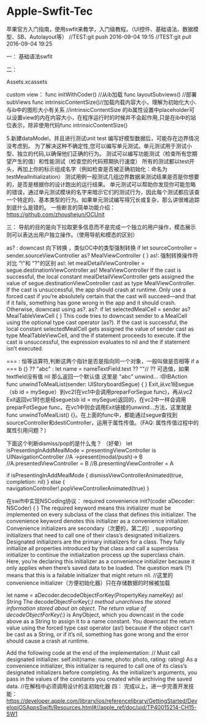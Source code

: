 # Apple-Swfit-Tec
苹果官方入门指南，使用swfit来教学，入门级教程。（UI控件、基础语法、数据模型、SB、Autolayout等）
//TEST:git push 2016-09-04 19:15
//TEST:git pull 2016-09-04 19:25

一：
基础语法swfit

二：

Assets.xcassets

custom view：
func initWithCoder() //从ib加载
func layoutSubviews() //部署subViews
func intrinsicContentSize()//加载内载内容大小，理解为初始化大小.与ib中的图形大小有关系
//intrinsicContentSize 的ib属性设置中placeholder可以设置view的内在内容大小，在程序运行时的时候并不会起作用,只是在ib中的站位表示，除非使用代码func intrinsicContentSize()

5.新建dataModel，并且进行测试unit test
编写好模型数据后，可能存在边界情况没考虑到。
为了解决这种不确定性,您可以编写单元测试。单元测试用于测试小型、独立的代码,以确保他们正确的行为。
测试可以编写功能测试（检查所有您期望产生的值）和性能测试（检查您的代码预期执行速度）
所有的测试都以test开头，再加上你的标示组成名字（例如检查是否被正确初始化：命名为testMealInitialization）
测试用例一般测试几组边界数据来测试结果是否是你想要的，是否是根据你的设计跑出的运行结果。
单元测试可以帮助你发现你可能忽略的错误，通过单元测试模块的名字来暗示它们的测试行为，因此每个测试都应该查一个特定的、基本类型的行为。如果单元测试编写得冗长或复杂，那么讲很难追踪到底什么是错的。
一些断言的简单功能介绍：https://github.com/zhoushejun/OCUnit

三：
导航的目的是向下拉取更多信息而不是完成一个独立的用户操作，模态展示则可以表达出用户独立操作。（使用导航和模态的区别）

as? : downcast 向下转换 ，类似OC中的类型强制转换
if let sourceController = sender.sourceViewController as? MealViewController {
}
as!: 强制转换操作符
对比 "!"和 "?"的区别
as!:
let mealDetailViewController = segue.destinationViewController as! MealViewController
 If the cast is successful, the local constant mealDetailViewController gets assigned the value of segue.destinationViewController cast as type MealViewController. If the cast is unsuccessful, the app should crash at runtime.
Only use a forced cast if you’re absolutely certain that the cast will succeed—and that if it fails, something has gone wrong in the app and it should crash. Otherwise, downcast using as?.
as?:
if let selectedMealCell = sender as? MealTableViewCell {
}
This code tries to downcast sender to a MealCell using the optional type cast operator (as?). If the cast is successful, the local constant selectedMealCell gets assigned the value of sender cast as type MealTableViewCell, and the if statement proceeds to execute. If the cast is unsuccessful, the expression evaluates to nil and the if statement isn’t executed.

=== : 恒等运算符,判断这两个指针是否是指向同一个对象，一般叫做是否相等
if a === b {}
?? "abc" : let name = nameTextField.text ?? ""// ?? 可选值，如果textfield没有值 nil 那么返回一个默认值 这里是 "abc"
unwind... :@IBAction func unwindToMealList(sender: UIStoryboardSegue) {
}
Exit,从vc1经segue（sb id = mySegue）到vc2(在vc1中会调用preparForSegue func)，再从vc2 Exit返回vc1时也是经segue(sb id = mySegue)返回的，在vc2中一样会调用preparFotSegue func，在vc1中则会调用Exit链接的unwind...方法，这里就是 func unwindToMealList() {}。在上面的func中，都能通过segue查找到sourceController和destiController，运用于属性传值。（FAQ: 属性传值过程中的属性引用问题？）

下面这个判断dismiss/pop的是什么鬼？ （好晕）
let isPresentingInAddMealMode = presentingViewController is UINavigationController
//A ->present(modal/push)-> B
//A.presentedViewController = B
//B.presentingViewController = A

if isPresentingInAddMealMode {
dismissViewControllerAnimated(true, completion: nil)
}
else {
navigationController!.popViewControllerAnimated(true)
}

在swift中实现NSCoding协议：
required convenience init?(coder aDecoder: NSCoder) {
}
The required keyword means this initializer must be implemented on every subclass of the class that defines this initializer.
The convenience keyword denotes this initializer as a convenience initializer. Convenience initializers are secondary（次要的，第二的）, supporting initializers that need to call one of their class’s designated initializers. Designated initializers are the primary initializers for a class. They fully initialize all properties introduced by that class and call a superclass initializer to continue the initialization process up the superclass chain. Here, you’re declaring this initializer as a convenience initializer because it only applies when there’s saved data to be loaded.
The question mark (?) means that this is a failable initializer that might return nil.
//这里的convenience initializer（方便初始化器）只在存储数据的时候被加载

let name = aDecoder.decodeObjectForKey(PropertyKey.nameKey) as! String
The decodeObjectForKey(_:) method unarchives the stored information stored about an object.
The return value of decodeObjectForKey(_:) is AnyObject, which you downcast in the code above as a String to assign it to a name constant. You downcast the return value using the forced type cast operator (as!) because if the object can’t be cast as a String, or if it’s nil, something has gone wrong and the error should cause a crash at runtime.

Add the following code at the end of the implementation:
// Must call designated initializer.
self.init(name: name, photo: photo, rating: rating)
As a convenience initializer, this initializer is required to call one of its class’s designated initializers before completing. As the initializer’s arguments, you pass in the values of the constants you created while archiving the saved data.
//在解档中必须调用设计的主初始化器
四：
完成以上，进一步完善开发技能：
https://developer.apple.com/library/ios/referencelibrary/GettingStarted/DevelopiOSAppsSwift/Resources.html#//apple_ref/doc/uid/TP40015214-CH15-SW1
